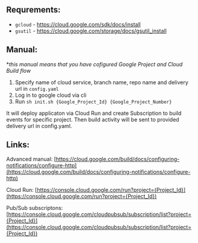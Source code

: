 ## Requrements:
- ```gcloud``` - https://cloud.google.com/sdk/docs/install
- ```gsutil``` - https://cloud.google.com/storage/docs/gsutil_install

## Manual:

\**this manual means that you have cofigured Google Project and Cloud Build flow*

1. Specify name of cloud service, branch name, repo name and delivery url in ```config.yaml```
2. Log in to google cloud via cli
3. Run ```sh init.sh {Google_Project_Id} {Google_Project_Number}```

It will deploy applicaton via Cloud Run and create Subscription to build events for specific project.
Then build activity will be sent to provided delivery url in config.yaml.

## Links:
Advanced manual: [https://cloud.google.com/build/docs/configuring-notifications/configure-http](https://cloud.google.com/build/docs/configuring-notifications/configure-http)

Cloud Run: [https://console.cloud.google.com/run?project={Project_Id}](https://console.cloud.google.com/run?project={Project_Id})

Pub/Sub subscriptons: [https://console.cloud.google.com/cloudpubsub/subscription/list?project={Project_Id}](https://console.cloud.google.com/cloudpubsub/subscription/list?project={Project_Id})
